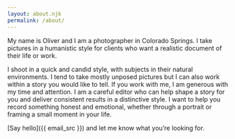 ```yaml
---
layout: about.njk
permalink: /about/
---
```


My name is Oliver and I am a photographer in Colorado Springs. I take pictures in a humanistic style for clients who want a realistic document of their life or work.

I shoot in a quick and candid style, with subjects in their natural environments. I tend to take mostly unposed pictures but I can also work within a story you would like to tell. If you work with me, I am generous with my time and attention. I am a careful editor who can help shape a story for you and deliver consistent results in a distinctive style. I want to help you record something honest and emotional, whether through a portrait or framing a small moment in your life.

[Say hello]({{ email_src }}) and let me know what you’re looking for.